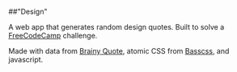 ##"Design"

A web app that generates random design quotes. Built to solve a [FreeCodeCamp](https://freecodecamp.com) challenge.

Made with data from [Brainy Quote](https://www.brainyquote.com/search_results.html?q=design&pg=1), atomic CSS from [Basscss](http://basscss.com), and javascript.
